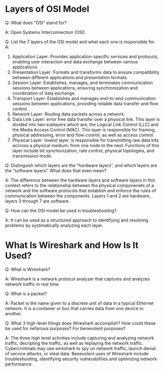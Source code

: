 # Layers of OSI Model

Q: What does “OSI” stand for?

A: Open Systems Interconnection (OSI).


Q: List the 7 layers of the OSI model and what each one is responsible for.
A: 
1. Application Layer: Provides application-specific services and protocols, enabling user interaction and data exchange between various applications.
2. Presentation Layer: Formats and transforms data to ensure compatibility between different applications and presentation formats.
3. Session Layer: Establishes, manages, and terminates communication sessions between applications, ensuring synchronization and coordination of data exchange.
4. Transport Layer: Establishes and manages end-to-end communication sessions between applications, providing reliable data transfer and flow control.
5. Network Layer: Routing data packets across a network. 
6. Data Link Layer: error free data transfer over a physical link. This layer is divided into two sublayers which are; 
the Logical Link Control (LLC) and the Media Access Control (MAC). This layer is responsible for framing, physical addressing, error and flow control, as well as access control. 
7. Physical Layer: lowest layer, is responsible for transmitting raw data bits accross a physical medium; from one node to the next. Functions of this layer include bit synchonization, rate control, physical topologies, and transmission mode. 


Q: Distinguish which layers are the “hardware layers”, and which layers are the “software layers”. What does that even mean?

A: The difference between the hardware layers and software layers in this context refers to the relationship between the physical componenets of a network and the software protocols that establish and enforce the rules of communication between the components. 
Layers 1 and 2 are hardware, layers 3 through 7 are software. 


Q: How can the OSI model be used in troubleshooting?

A: It can be used as a structured approach to identifying and resolving problems by systimatically analyzing each layer. 


# What Is Wireshark and How Is It Used?

Q: What is Wireshark?

A: Wireshark is a network protocol analyzer that captures and analyzes network traffic in real time.



Q: What is a packet?

A: Packet is the name given to a discrete unit of data in a typical Ethernet network. It is a container or box that carries data from one device to another.



Q: What 3 high-level things does Wireshark accomplish? How could these be used for nefarious purposes? For benevolent purposes?

A: The three high level activities include capturing and analyzing network traffic, decripting the traffic, as well as replaying the network traffic. Cybercriminals may use wireshark to spy on network traffic, launch denial of service attacks, or steal data. Benevolent uses of Wireshark include troubleshooting, identifying security vulnerabilities and optimizing network performance. 
